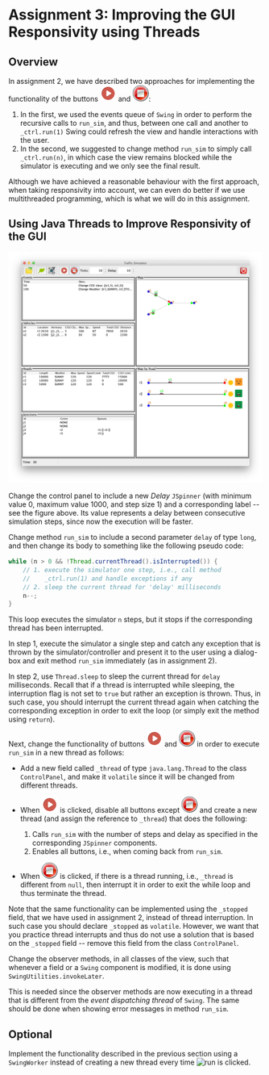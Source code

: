 # Assignment 3: Improving the GUI Responsivity using Threads

## Overview

In assignment 2, we have described two approaches for implementing the functionality of the buttons ![run](run.png) and ![stop](stop.png):

1. In the first, we used the events queue of `Swing` in order to perform the recursive calls to `run_sim`, and thus, between one call and another to `_ctrl.run(1)` Swing could refresh the view and handle interactions with the user.
2. In the second, we suggested to change method `run_sim` to simply call `_ctrl.run(n)`, in which case the view remains blocked while the simulator is executing and we only see the final result.

Although we have achieved a reasonable behaviour with the first approach, when taking responsivity into account, we can even do better if we use multithreaded programming, which is what we will do in this assignment.

## Using Java Threads to Improve Responsivity of the GUI

![The Graphical User Interface](gui.png)

Change the control panel to include a new *Delay* `JSpinner` (with minimum value 0, maximum value 1000, and step size 1) and a corresponding label -- see the figure above. Its value represents a delay between consecutive simulation steps, since now the execution will be faster.

Change method `run_sim` to include a second parameter `delay` of type `long`, and then change its body to something like the following pseudo code:

```java
while (n > 0 && !Thread.currentThread().isInterrupted()) {
    // 1. execute the simulator one step, i.e., call method
    //    _ctrl.run(1) and handle exceptions if any
    // 2. sleep the current thread for 'delay' milliseconds
    n--;
}
```

This loop executes the simulator `n` steps, but it stops if the corresponding thread has been interrupted.

In step 1, execute the simulator a single step and catch any exception that is thrown by the simulator/controller and present it to the user using a dialog-box and exit method `run_sim` immediately (as in assignment 2).

In step 2, use `Thread.sleep` to sleep the current thread for `delay` milliseconds. Recall that if a thread is interrupted while sleeping, the interruption flag is not set to `true` but rather an exception is thrown. Thus, in such case, you should interrupt the current thread again when catching the corresponding exception in order to exit the loop (or simply exit the method using `return`).

Next, change the functionality of buttons ![run](run.png) and ![stop](stop.png) in order to execute `run_sim` in a new thread as follows:

- Add a new field called `_thread` of type `java.lang.Thread` to the class `ControlPanel`, and make it `volatile` since it will be changed from different threads.

- When ![run](run.png) is clicked, disable all buttons except ![stop](stop.png) and create a new thread (and assign the reference to `_thread`) that does the following:

  1. Calls `run_sim` with the number of steps and delay as specified in the corresponding `JSpinner` components.
  2. Enables all buttons, i.e., when coming back from `run_sim`.

- When ![stop](stop.png) is clicked, if there is a thread running, i.e., `_thread` is different from `null`, then interrupt it in order to exit the while loop and thus terminate the thread.

Note that the same functionality can be implemented using the `_stopped` field, that we have used in assignment 2, instead of thread interruption. In such case you should declare `_stopped` as `volatile`. However, we want that you practice thread interrupts and thus do not use a solution that is based on the `_stopped` field -- remove this field from the class `ControlPanel`.

Change the observer methods, in all classes of the view, such that whenever a field or a `Swing` component is modified, it is done using `SwingUtilities.invokeLater`.

This is needed since the observer methods are now executing in a thread that is different from the *event dispatching thread* of `Swing`. The same should be done when showing error messages in method `run_sim`.

## Optional

Implement the functionality described in the previous section using a `SwingWorker` instead of creating a new thread every time ![run](Practica3/run.png) is clicked.

